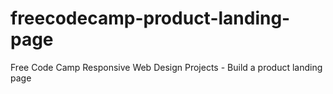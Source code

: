 # freecodecamp-product-landing-page
Free Code Camp Responsive Web Design Projects - Build a product landing page
